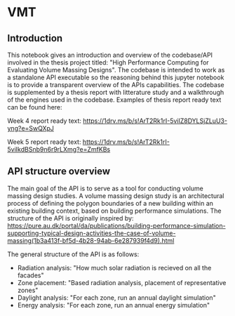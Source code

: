 # VMT
## Introduction

This notebook gives an introduction and overview of the codebase/API involved in the thesis project titled: "High Performance Computing for Evaluating Volume Massing Designs". The codebase is intended to work as a standalone API executable so the reasoning behind this jupyter notebook is to provide a transparent overview of the APIs capabilities. The codebase is supplemented by a thesis report with litterature study and a walkthrough of the engines used in the codebase. Examples of thesis report ready text can be found here:

Week 4 report ready text: https://1drv.ms/b/s!ArT2Rk1rI-5viIZ8DYLSjZLuU3-yng?e=SwQXpJ

Week 5 report ready text: https://1drv.ms/b/s!ArT2Rk1rI-5viIkdBSnb9n6r9rLXmg?e=ZmfKBs

## API structure overview

The main goal of the API is to serve as a tool for conducting volume massing design studies. A volume massing design study is an architectural process of defining the polygon boundaries of a new building within an existing building context, based on building performance simulations. The structure of the API is originally inspired by: https://pure.au.dk/portal/da/publications/building-performance-simulation-supporting-typical-design-activities-the-case-of-volume-massing(1b3a413f-bf5d-4b28-94ab-6e287939f4d9).html

The general structure of the API is as follows:

* Radiation analysis: "How much solar radiation is recieved on all the facades"
* Zone placement: "Based radiation analysis, placement of representative zones"
* Daylight analysis: "For each zone, run an annual daylight simulation"
* Energy analysis: "For each zone, run an annual energy simulation"
